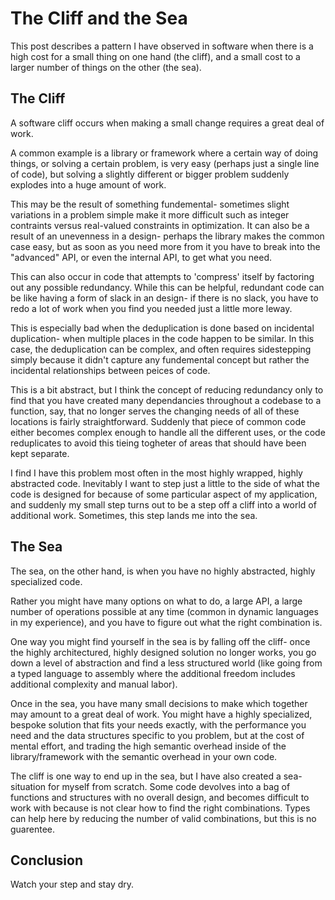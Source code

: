 # The Cliff and the Sea
This post describes a pattern I have observed in software when there is a high cost for a small thing on one hand (the cliff),
and a small cost to a larger number of things on the other (the sea).


## The Cliff
A software cliff occurs when making a small change requires a great deal of work.


A common example is a library or framework where a certain way of doing things, or solving a certain problem,
is very easy (perhaps just a single line of code), but solving a slightly different or bigger problem suddenly
explodes into a huge amount of work. 


This may be the result of something fundemental- sometimes slight variations in a problem simple make it more difficult
such as integer contraints versus real-valued constraints in optimization.
It can also be a result of an unevenness in a design- perhaps the library makes the common case easy, but as soon as you
need more from it you have to break into the "advanced" API, or even the internal API, to get what you need.


This can also occur in code that attempts to 'compress' itself by factoring out any possible redundancy.
While this can be helpful, redundant code can be like having a form of slack in an design- if there is no slack,
you have to redo a lot of work when you find you needed just a little more leway.

This is especially bad when the deduplication is done based on incidental duplication- when multiple places in the code happen to be similar.
In this case, the deduplication can be complex, and often requires sidestepping simply because it didn't capture any fundemental
concept but rather the incidental relationships between peices of code.

This is a bit abstract, but I think the concept of reducing redundancy only to find that you have created many
dependancies throughout a codebase to a function, say, that no longer serves the changing needs of all of
these locations is fairly straightforward.
Suddenly that piece of common code either becomes complex enough to handle all the different uses,
or the code reduplicates to avoid this tieing togheter of areas that should have been kept separate.


I find I have this problem most often in the most highly wrapped, highly abstracted code.
Inevitably I want to step just a little to the side of what the code is designed for because
of some particular aspect of my application, and suddenly my small step turns out to be a step
off a cliff into a world of additional work. Sometimes, this step lands me into the sea.

## The Sea
The sea, on the other hand, is when you have no highly abstracted, highly specialized code.


Rather you might have many options on what to do, a large API, a large number of operations possible at any time
(common in dynamic languages in my experience), and you have to figure out what the right combination is.


One way you might find yourself in the sea is by falling off the cliff- once the highly architectured,
highly designed solution no longer works, you go down a level of abstraction and find a less structured
world (like going from a typed language to assembly where the additional freedom includes additional complexity and manual labor).


Once in the sea, you have many small decisions to make which together may amount to a great deal of work.
You might have a highly specialized, bespoke solution that fits your needs exactly, with the performance
you need and the data structures specific to you problem, but at the cost of mental effort,
and trading the high semantic overhead inside of the library/framework with the semantic overhead in your own code.


The cliff is one way to end up in the sea, but I have also created a sea-situation for myself from scratch.
Some code devolves into a bag of functions and structures with no overall design, and becomes difficult to
work with because is not clear how to find the right combinations.
Types can help here by reducing the number of valid combinations, but this is no guarentee.

## Conclusion
Watch your step and stay dry.
